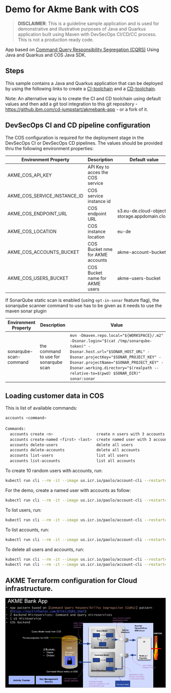# Demo for Akme Bank with COS    

> **DISCLAIMER**: This is a guideline sample application and is used for demonstrative and illustrative purposes of Java and Quarkus application built using Maven with DevSecOps CI/CD/CC process. This is not a production ready code.

App based on [Command Query Responsibility Segregation (CQRS)](https://martinfowler.com/bliki/CQRS.html)
Using Java and Quarkus and COS Java SDK. 

## Steps

This sample contains a Java and Quarkus application that can be deployed by using the following links to create a [CI-toolchain](https://cloud.ibm.com/devops/setup/deploy?repository=https%3A%2F%2Fus-south.git.cloud.ibm.com%2Fopen-toolchain%2Fcompliance-ci-toolchain&env_id=ibm:yp:us-south&sourceRepoUrl=https://github.ibm.com/cd-jumpstart/akmebank-app) and a [CD-toolchain](https://cloud.ibm.com/devops/setup/deploy?repository=https%3A%2F%2Fus-south.git.cloud.ibm.com%2Fopen-toolchain%2Fcompliance-cd-toolchain&env_id=ibm:yp:us-south&onePipelineRepo=https://github.ibm.com/cd-jumpstart/akmebank-deployment).

Note: An alternative way is to create the CI and CD toolchain using default values and then add a git tool integration to this git repository - https://github.ibm.com/cd-jumpstart/akmebank-app - or a fork of it.

## DevSecOps CI and CD pipeline configuration

The COS configuration is required for the deployment stage in the DevSecOps CI or DevSecOps CD pipelines.
The values should be provided thru the following environment properties:

| Environment Property | Description | Default value |
|---|---|---|
| AKME_COS_API_KEY | API Key to acces the COS service | |
| AKME_COS_SERVICE_INSTANCE_ID | COS service instance id | |
| AKME_COS_ENDPOINT_URL | COS endpoint URL | s3.eu-de.cloud-object-storage.appdomain.cloud |
| AKME_COS_LOCATION | COS instance location | eu-de |
| AKME_COS_ACCOUNTS_BUCKET | COS Bucket nme for AKME accounts | akme-account-bucket |
| AKME_COS_USERS_BUCKET | COS Bucket name for AKME users | akme-users-bucket |

If SonarQube static scan is enabled (using `opt-in-sonar` feature flag), the sonarqube scanner command to use has to be given as it needs to use the maven sonar plugin

| Environment Property | Description | Value |
|---|---|---|
| sonarqube-scan-command | the command to use for sonarqube scan | `mvn -Dmaven.repo.local="${WORKSPACE}/.m2" -Dsonar.login="$(cat /tmp/sonarqube-token)" -Dsonar.host.url="$SONAR_HOST_URL" -Dsonar.projectKey="$SONAR_PROJECT_KEY" -Dsonar.projectName="$SONAR_PROJECT_KEY" -Dsonar.working.directory="$(realpath --relative-to=$(pwd) $SONAR_DIR)" sonar:sonar` |

## Loading customer data in COS

This is list of available commands:

```bash
accounts <command>

Commands:
  accounts create <n>                   create n users with 3 accounts each
  accounts create-named <first> <last>  create named user with 3 accounts
  accounts delete-users                 delete all users
  accounts delete-accounts              delete all accounts
  accounts list-users                   list all users
  accounts list-accounts                list all accounts
```

To create 10 random users with accounts, run:

```bash
kubectl run cli --rm -it --image us.icr.io/paolo/account-cli --restart=Never --quiet=true -- create 10
```

For the demo, create a named user with accounts as follow:

```bash
kubectl run cli --rm -it --image us.icr.io/paolo/account-cli --restart=Never --quiet=true -- create-named Jack Doe
```

To list users, run:

```bash
kubectl run cli --rm -it --image us.icr.io/paolo/account-cli --restart=Never --quiet=true -- list-users
```

To list accounts, run:

```bash
kubectl run cli --rm -it --image us.icr.io/paolo/account-cli --restart=Never --quiet=true -- list-accounts
```

To delete all users and accounts, run:

```bash
kubectl run cli --rm -it --image us.icr.io/paolo/account-cli --restart=Never --quiet=true -- delete-accounts
kubectl run cli --rm -it --image us.icr.io/paolo/account-cli --restart=Never --quiet=true -- delete-users
```

## AKME Terraform configuration for Cloud infrastructure.

![AKME Architecture](./AKME_arch1.png)
